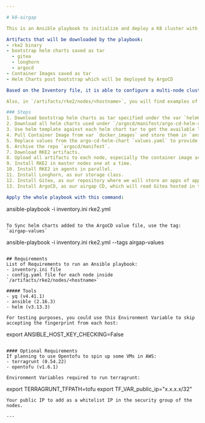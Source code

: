 ```yaml
---

# k8-airgap

This is an Ansible playbook to initialize and deploy a K8 cluster with airgap requirements. It will download all artifacts from a jumper that has access to the internet and to the airgap VMs.

Artifacts that will be downloaded by the playbook:
- rke2 binary
- bootstrap helm charts saved as tar
  - gitea
  - longhorn
  - argocd
- Container Images saved as tar
- Helm Charts post bootstrap which will be deployed by ArgoCD

Based on the Inventory file, it is able to configure a multi-node cluster. A template for this inventory file has been provided: `ansible/inventory.ini.template`. Modify as needed, add or remove VMs. Until now, this Ansible playbook has only been tested with 3 master nodes and 2 agents.

Also, in `/artifacts/rke2/nodes/<hostname>`, you will find examples of the `config.yaml` required by RKE2 to configure each node. Make sure to use the hostname of each VM as the folder name for each config file.

### Steps
1. Download bootstrap helm charts as tar specified under the var `helmCharts`.
2. Download all helm charts used under `/argocd/manifest/argo-cd-helm-chart/values.yaml`.
3. Use helm template against each helm chart tar to get the available list of container images to pull and save as tar. Container images as well can be added as part of the var `docker_images`.
4. Pull Container Image from var `docker_images` and store them in `ansible/rke2/bootstrap/images`.
5. Replace values from the argo-cd-helm-chart `values.yaml` to provide an airgap path, meaning use the Gitea repo instead of the public repository of helm chart and use the master branch instead of version.
6. Archive the repo `argocd/manifest`.
7. Download RKE2 artifacts.
8. Upload all artifacts to each node, especially the container image artifacts as RKE2 imports all tars that are under `/var/lib/rancher/rke2/agent/images/`. With this, we avoid the need for having a registry and retagging each container image, and replacing this in the `values.yaml` of the apps of app helm chart.
9. Install RKE2 in master nodes one at a time.
10. Install RKE2 in agents in parallel.
11. Install Longhorn, as our storage class.
12. Install Gitea, as our repository where we will store an apps of app helm chart and use ArgoCD to deploy it.
13. Install ArgoCD, as our airgap CD, which will read Gitea hosted in the same cluster as the source of truth.

Apply the whole playbook with this command:

```
ansible-playbook -i inventory.ini rke2.yml
```

To Sync helm charts added to the ArgoCD value file, use the tag: `airgap-values`

```
ansible-playbook -i inventory.ini rke2.yml --tags airgap-values
```

## Requirements
List of Requirements to run an Ansible playbook:
- inventory.ini file
- config.yaml file for each node inside `/artifacts/rke2/nodes/<hostname>`

##### Tools
- yq (v4.41.1)
- ansible (2.16.3)
- helm (v3.13.3)

For testing purposes, you could use this Environment Variable to skip accepting the fingerprint from each host:

```
export ANSIBLE_HOST_KEY_CHECKING=False
```

#### Optional Requirements 
If planning to use Opentofu to spin up some VMs in AWS:
- terragrunt (0.54.22)
- opentofu (v1.6.1)

Environment Variables required to run terragrunt:

```
export TERRAGRUNT_TFPATH=tofu
export TF_VAR_public_ip="x.x.x.x/32"
```
Your public IP to add as a whitelist IP in the security group of the nodes.

---
```

